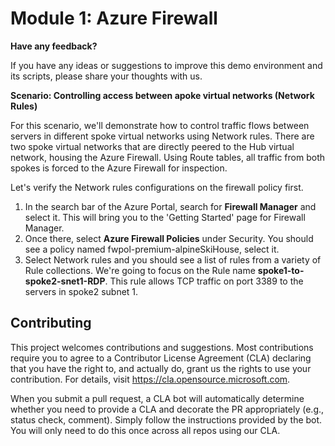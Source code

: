 # Module 1: Azure Firewall

**Have any feedback?**

If you have any ideas or suggestions to improve this demo environment and its scripts, please share your thoughts with us.

**Scenario: Controlling access between apoke virtual networks (Network Rules)**

For this scenario, we'll demonstrate how to control traffic flows between servers in different spoke virtual networks using Network rules. There are two spoke virtual networks that are directly peered to the Hub virtual network, housing the Azure Firewall. Using Route tables, all traffic from both spokes is forced to the Azure Firewall for inspection.

Let's verify the Network rules configurations on the firewall policy first.
1. In the search bar of the Azure Portal, search for **Firewall Manager** and select it. This will bring you to the 'Getting Started' page for Firewall Manager.
2. Once there, select **Azure Firewall Policies** under Security. You should see a policy named fwpol-premium-alpineSkiHouse, select it.
3. Select Network rules and you should see a list of rules from a variety of Rule collections. We're going to focus on the Rule name **spoke1-to-spoke2-snet1-RDP**. This rule allows TCP traffic on port 3389 to the servers in spoke2 subnet 1.



## Contributing

This project welcomes contributions and suggestions.  Most contributions require you to agree to a Contributor License Agreement (CLA) declaring that you have the right to, and actually do, grant us the rights to use your contribution. For details, visit https://cla.opensource.microsoft.com.

When you submit a pull request, a CLA bot will automatically determine whether you need to provide a CLA and decorate the PR appropriately (e.g., status check, comment). Simply follow the instructions provided by the bot. You will only need to do this once across all repos using our CLA.
